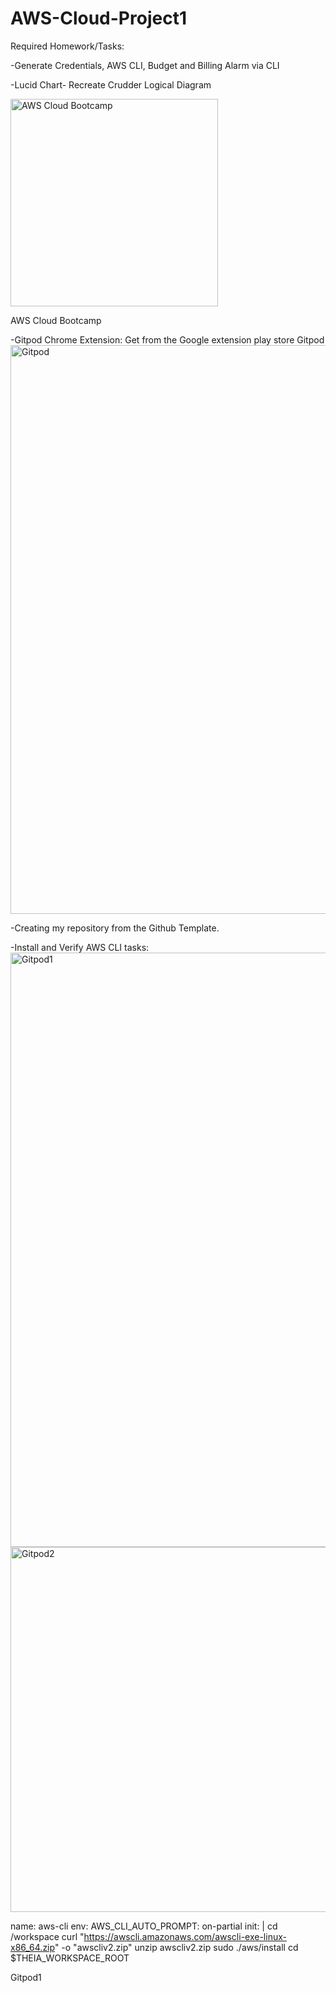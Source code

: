 # AWS-Cloud-Project1

Required Homework/Tasks:

-Generate Credentials, AWS CLI, Budget and Billing Alarm via CLI

-Lucid Chart- Recreate Crudder Logical Diagram

<img width="332" alt="AWS Cloud Bootcamp" src="https://user-images.githubusercontent.com/68391442/219869631-dfe5e48d-65d2-4fd2-b5a9-48dc907918ee.PNG">

AWS Cloud Bootcamp

-Gitpod Chrome Extension: Get from the Google extension play store Gitpod
<img width="910" alt="Gitpod" src="https://user-images.githubusercontent.com/68391442/219869657-38099acd-e366-4993-a83e-a96181380003.PNG">

-Creating my repository from the Github Template.

-Install and Verify AWS CLI tasks:
<img width="951" alt="Gitpod1" src="https://user-images.githubusercontent.com/68391442/219869685-f727c148-fce0-4052-84b3-cdbccd58289d.PNG">
<img width="584" alt="Gitpod2" src="https://user-images.githubusercontent.com/68391442/219869700-fcbaf570-67ed-43c7-9eb6-4e864efe97fa.PNG">


name: aws-cli env: AWS_CLI_AUTO_PROMPT: on-partial init: | cd /workspace curl "https://awscli.amazonaws.com/awscli-exe-linux-x86_64.zip" -o "awscliv2.zip" unzip awscliv2.zip sudo ./aws/install cd $THEIA_WORKSPACE_ROOT

Gitpod1 

